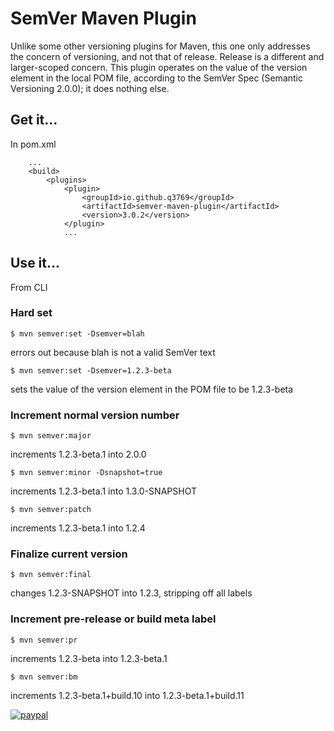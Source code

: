 # SemVer Maven Plugin

Unlike some other versioning plugins for Maven, this one only addresses the concern of versioning, and not that of release. Release is a different and larger-scoped concern. This plugin operates on the value of the version element in the local POM file, according to the SemVer Spec (Semantic Versioning 2.0.0); it does nothing else.

## Get it...

In pom.xml

```
    ...
    <build>
        <plugins>
            <plugin>
                <groupId>io.github.q3769</groupId>
                <artifactId>semver-maven-plugin</artifactId>
                <version>3.0.2</version>
            </plugin>
            ...
```            

## Use it...

From CLI

### Hard set

```
$ mvn semver:set -Dsemver=blah
```
errors out because blah is not a valid SemVer text

```
$ mvn semver:set -Dsemver=1.2.3-beta
```
sets the value of the version element in the POM file to be 1.2.3-beta

### Increment normal version number

```
$ mvn semver:major
```
increments 1.2.3-beta.1 into 2.0.0

```
$ mvn semver:minor -Dsnapshot=true
```
increments 1.2.3-beta.1 into 1.3.0-SNAPSHOT

```
$ mvn semver:patch
```
increments 1.2.3-beta.1 into 1.2.4

### Finalize current version

```
$ mvn semver:final
```
changes 1.2.3-SNAPSHOT into 1.2.3, stripping off all labels

### Increment pre-release or build meta label

```
$ mvn semver:pr
```
increments 1.2.3-beta into 1.2.3-beta.1

```
$ mvn semver:bm
```
increments 1.2.3-beta.1+build.10 into 1.2.3-beta.1+build.11

[![paypal](https://www.paypalobjects.com/en_US/i/btn/btn_donateCC_LG.gif)](https://paypal.me/q3769)
